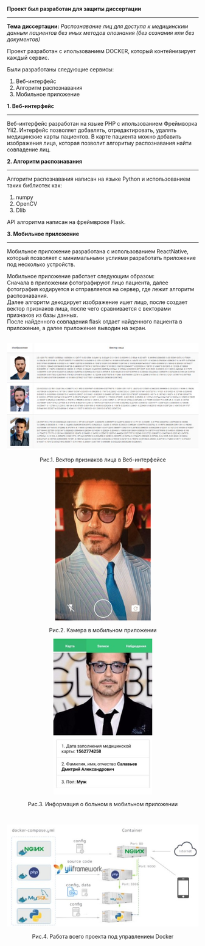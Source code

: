 **Проект был разработан для защиты диссертации**
____

**Тема диссертации:** _Распознавание лиц для доступа к медицинским данным пациентов без иных методов опознания (без сознания или без документов)_


Проект разработан с ипользованием DOCKER, который контейнизирует каждый сервис.

Были разработаны следующие сервисы:
1. Веб-интерфейс
2. Алгоритм распознавания
3. Мобильное приложение


**1. Веб-интерфейс**
____
Веб-интерфейс разработан на языке PHP с ипользованием Фреймворка Yii2. Интерфейс позволяет добавлять, отредактировать, 
удалять медицинские карты пациентов. 
В карте пациента можно добавить изображения лица, которая позволит алгоритму распознавания найти совпадение лиц.


**2. Алгоритм распознавания**
___
Алгоритм распознавания написан на языке Python и использованием таких библиотек как:
1. numpy
2. OpenCV
3. Dlib

API алгоритма написан на фреймвроке Flask.


**3. Мобильное приложение**
___
Мобильное приложение разработана с использованием ReactNative, 
который позволяет с минимальными услиями разработать приложение под несколько устройств.

Мобильное приложение работает следующим образом:<br>
Сначала в приложении фотографируют лицо пациента, далее фотография кодируется 
и отправляется на сервер, где лежит алгоритм распознавания.<br>
Далее алгоритм декодирует изображение ишет лицо, после создает вектор признаков лица, после чего сравнивается с 
векторами признаков из базы данных.<br>
После найденного совпадения flask отдает найденного пациента в приложение, а далее приложение выводин на экран.
<br>
<br>

<p align="center">
<img style="display: block; margin: 0 auto" src="https://raw.githubusercontent.com/bubaew95/med-face-recognition/master/source/1 (1).jpg">
<br>Рис.1. Вектор признаков лица в Веб-интерфейсе
</p>

<p align="center">
<img style="display: block; margin: 0 auto" src="https://raw.githubusercontent.com/bubaew95/med-face-recognition/master/source/1 (2).jpg">
<br>Рис.2. Камера в мобильном приложении
</p>

<p align="center">
<img style="display: block; margin: 0 auto" src="https://raw.githubusercontent.com/bubaew95/med-face-recognition/master/source/1 (3).jpg">
<br>Рис.3. Информация о больном в мобильном приложении
</p>
<br>
<p align="center">
<img style="display: block; margin: 0 auto" src="https://raw.githubusercontent.com/bubaew95/med-face-recognition/master/source/1 (5).jpg">
<br>Рис.4. Работа всего проекта под управлением Docker
</p>